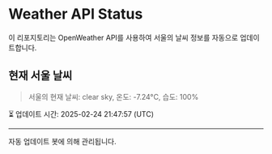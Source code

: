 
# Weather API Status

이 리포지토리는 OpenWeather API를 사용하여 서울의 날씨 정보를 자동으로 업데이트합니다.

## 현재 서울 날씨
> 서울의 현재 날씨: clear sky, 온도: -7.24°C, 습도: 100%

⏳ 업데이트 시간: 2025-02-24 21:47:57 (UTC)

---
자동 업데이트 봇에 의해 관리됩니다.
